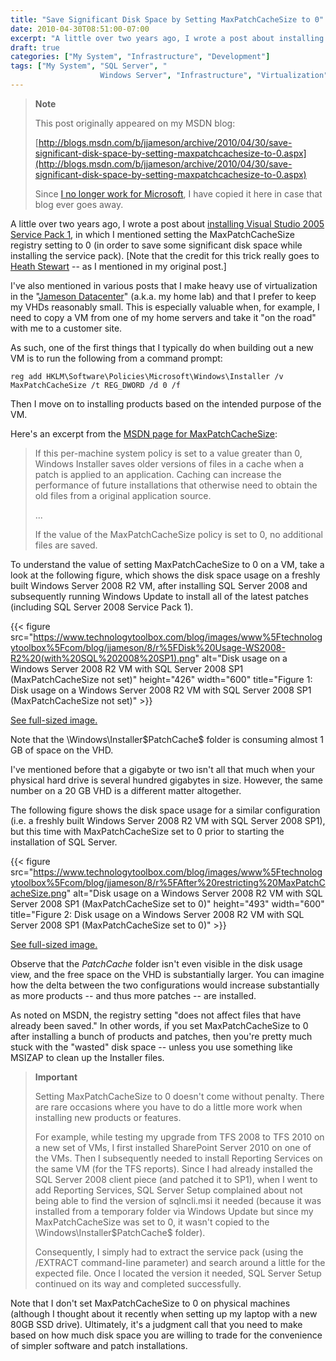 ```yaml
---
title: "Save Significant Disk Space by Setting MaxPatchCacheSize to 0"
date: 2010-04-30T08:51:00-07:00
excerpt: "A little over two years ago, I wrote a post about installing Visual Studio 2005 Service Pack 1 , in which I mentioned setting the MaxPatchCacheSize registry setting to 0 (in order to save some significant disk space while installing the service pack)..."
draft: true
categories: ["My System", "Infrastructure", "Development"]
tags: ["My System", "SQL Server", "
                    Windows Server", "Infrastructure", "Virtualization", "Visual Studio"]
---
```


> **Note**
>
> This post originally appeared on my MSDN blog:
>
> [http://blogs.msdn.com/b/jjameson/archive/2010/04/30/save-significant-disk-space-by-setting-maxpatchcachesize-to-0.aspx](http://blogs.msdn.com/b/jjameson/archive/2010/04/30/save-significant-disk-space-by-setting-maxpatchcachesize-to-0.aspx)
>
> Since [I no longer work for Microsoft](/blog/jjameson/2011/09/02/last-day-with-microsoft), I have copied it here in case that blog                 ever goes away.

A little over two years ago, I wrote a post about [installing Visual Studio 2005 Service Pack 1](/blog/jjameson/2008/02/08/installing-visual-studio-2005-sp1), in which I mentioned setting         the MaxPatchCacheSize registry setting to 0 (in order to save some significant disk         space while installing the service pack). [Note that the credit for this trick really         goes to [Heath Stewart](http://blogs.msdn.com/heaths/) -- as I mentioned         in my original post.]

I've also mentioned in various posts that I make heavy use of virtualization in         the "[Jameson
Datacenter](/blog/jjameson/2009/09/14/the-jameson-datacenter)" (a.k.a. my home lab) and that I prefer to keep my VHDs reasonably         small. This is especially valuable when, for example, I need to copy a VM from one         of my home servers and take it "on the road" with me to a customer site.

As such, one of the first things that I typically do when building out a new VM         is to run the following from a command prompt:

```
reg add HKLM\Software\Policies\Microsoft\Windows\Installer /v MaxPatchCacheSize /t REG_DWORD /d 0 /f
```

Then I move on to installing products based on the intended purpose of the VM.

Here's an excerpt from the [MSDN page for MaxPatchCacheSize](http://msdn.microsoft.com/en-us/library/aa369798%28VS.85%29.aspx):

> If this per-machine system policy is set to a value greater than 0, Windows Installer             saves older versions of files in a cache when a patch is applied to an application.             Caching can increase the performance of future installations that otherwise need             to obtain the old files from a original application source.
>
> ...
>
> If the value of the MaxPatchCacheSize policy is set to 0, no additional files are             saved.

To understand the value of setting MaxPatchCacheSize to 0 on a VM, take a look at         the following figure, which shows the disk space usage on a freshly built Windows         Server 2008 R2 VM, after installing SQL Server 2008 and subsequently running Windows         Update to install all of the latest patches (including SQL Server 2008 Service Pack         1).

{{< figure
src="https://www.technologytoolbox.com/blog/images/www%5Ftechnologytoolbox%5Fcom/blog/jjameson/8/r%5FDisk%20Usage-WS2008-R2%20(with%20SQL%202008%20SP1).png"
alt="Disk usage on a Windows Server 2008 R2 VM with SQL Server 2008 SP1 (MaxPatchCacheSize not set)"
height="426"    width="600"
title="Figure 1: Disk usage on a Windows Server 2008 R2 VM with SQL Server 2008 SP1 (MaxPatchCacheSize not set)" >}}

[See full-sized image.](/blog/images/www_technologytoolbox_com/blog/jjameson/8/o_Disk%20Usage-WS2008-R2%20%28with%20SQL%202008%20SP1%29.png)

Note that the \Windows\Installer\$PatchCache$ folder is consuming almost 1 GB of         space on the VHD.

I've mentioned before that a gigabyte or two isn't all that much when your physical         hard drive is several hundred gigabytes in size. However, the same number on a 20         GB VHD is a different matter altogether.

The following figure shows the disk space usage for a similar configuration (i.e.         a freshly built Windows Server 2008 R2 VM with SQL Server 2008 SP1), but this time         with MaxPatchCacheSize set to 0 prior to starting the installation of SQL Server.

{{< figure
src="https://www.technologytoolbox.com/blog/images/www%5Ftechnologytoolbox%5Fcom/blog/jjameson/8/r%5FAfter%20restricting%20MaxPatchCacheSize.png"
alt="Disk usage on a Windows Server 2008 R2 VM with SQL Server 2008 SP1 (MaxPatchCacheSize set to 0)"
height="493"    width="600"
title="Figure 2: Disk usage on a Windows Server 2008 R2 VM with SQL Server 2008 SP1 (MaxPatchCacheSize set to 0)" >}}

[See full-sized image.](/blog/images/www_technologytoolbox_com/blog/jjameson/8/o_After%20restricting%20MaxPatchCacheSize.png)

Observe that the $PatchCache$ folder isn't even visible in the disk usage view,         and the free space on the VHD is substantially larger. You can imagine how the delta         between the two configurations would increase substantially as more products --         and thus more patches -- are installed.

As noted on MSDN, the registry setting "does not affect files that have already         been saved." In other words, if you set MaxPatchCacheSize to 0 after installing         a bunch of products and patches, then you're pretty much stuck with the "wasted"         disk space -- unless you use something like MSIZAP to clean up the Installer files.

> **Important**
>
> Setting MaxPatchCacheSize to 0 doesn't come without penalty. There are rare occasions where you have to do a little more work when installing new products or features.
>
> For example, while testing my upgrade from TFS 2008 to TFS 2010 on a new set of VMs, I first installed SharePoint Server 2010 on one of the VMs. Then I subsequently needed to install Reporting Services on the same VM (for the TFS reports). Since I had already installed the SQL Server 2008 client piece (and patched it to SP1), when I went to add Reporting Services, SQL Server Setup complained about not being able to find the version of sqlncli.msi it needed (because it was installed from a temporary folder via Windows Update but since my MaxPatchCacheSize was set to 0, it wasn't copied to the \Windows\Installer\$PatchCache$ folder).
>
> Consequently, I simply had to extract the service pack (using the /EXTRACT command-line parameter) and search around a little for the expected file. Once I located the version it needed, SQL Server Setup continued on its way and completed successfully.

Note that I don't set MaxPatchCacheSize to 0 on physical machines (although I thought         about it recently when setting up my laptop with a new 80GB SSD drive). Ultimately,         it's a judgment call that you need to make based on how much disk space you are         willing to trade for the convenience of simpler software and patch installations.

